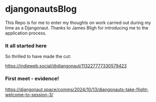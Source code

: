 # djangonautsBlog

This Repo is for me to enter my thoughts on work carried out during my time as a Djangonaut.
Thanks to James Bligh for introducing me to the application process.


### It all started here
So thrilled to have made the cut:

https://indieweb.social/@djangonaut/113227777330579423

### First meet - evidence!
https://djangonaut.space/comms/2024/10/13/djangonauts-take-flight-welcome-to-session-3/

